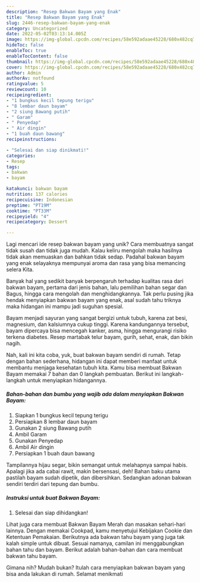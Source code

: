 ```yaml
---
description: "Resep Bakwan Bayam yang Enak"
title: "Resep Bakwan Bayam yang Enak"
slug: 2446-resep-bakwan-bayam-yang-enak
category: Uncategorized
date: 2022-05-02T03:13:14.005Z
image: https://img-global.cpcdn.com/recipes/58e592adaae45228/680x482cq70/bakwan-bayam-foto-resep-utama.jpg
hideToc: false
enableToc: true
enableTocContent: false
thumbnail: https://img-global.cpcdn.com/recipes/58e592adaae45228/680x482cq70/bakwan-bayam-foto-resep-utama.jpg
cover: https://img-global.cpcdn.com/recipes/58e592adaae45228/680x482cq70/bakwan-bayam-foto-resep-utama.jpg
author: Admin
authorAv: notfound
ratingvalue: 5
reviewcount: 10
recipeingredient:
- "1 bungkus kecil tepung terigu"
- "8 lembar daun bayam"
- "2 siung Bawang putih"
- " Garam"
- " Penyedap"
- " Air dingin"
- "1 buah daun bawang"
recipeinstructions:

- "Selesai dan siap dinikmati!"
categories:
- Resep
tags:
- bakwan
- bayam

katakunci: bakwan bayam 
nutrition: 137 calories
recipecuisine: Indonesian
preptime: "PT19M"
cooktime: "PT33M"
recipeyield: "4"
recipecategory: Dessert

---
```





Lagi mencari ide resep bakwan bayam yang unik? Cara membuatnya sangat tidak susah dan tidak juga mudah. Kalau keliru mengolah maka hasilnya tidak akan memuaskan dan bahkan tidak sedap. Padahal bakwan bayam yang enak selayaknya mempunyai aroma dan rasa yang bisa memancing selera Kita.





Banyak hal yang sedikit banyak berpengaruh terhadap kualitas rasa dari bakwan bayam, pertama dari jenis bahan, lalu pemilihan bahan segar dan Bagus, hingga cara mengolah dan menghidangkannya. Tak perlu pusing jika hendak menyiapkan bakwan bayam yang enak,      asal sudah tahu triknya maka hidangan ini mampu jadi suguhan spesial.














Bayam menjadi sayuran yang sangat bergizi untuk tubuh, karena zat besi, magnesium, dan kalsiumnya cukup tinggi. Karena kandungannya tersebut, bayam dipercaya bisa mencegah kanker, asma, hingga mengurangi risiko terkena diabetes. Resep martabak telur bayam, gurih, sehat, enak, dan bikin nagih.






Nah, kali ini kita coba, yuk, buat bakwan bayam sendiri di rumah. Tetap dengan bahan sederhana, hidangan ini dapat memberi manfaat untuk membantu menjaga kesehatan tubuh kita. Kamu bisa membuat Bakwan Bayam memakai 7 bahan dan 0 langkah pembuatan. Berikut ini langkah-langkah untuk menyiapkan hidangannya.

<!--inarticleads1-->

##### Bahan-bahan dan bumbu yang wajib ada dalam menyiapkan Bakwan Bayam:

1. Siapkan 1 bungkus kecil tepung terigu
1. Persiapkan 8 lembar daun bayam
1. Gunakan 2 siung Bawang putih
1. Ambil  Garam
1. Gunakan  Penyedap
1. Ambil  Air dingin
1. Persiapkan 1 buah daun bawang


Tampilannya hijau segar, bikin semangat untuk melahapnya sampai habis. Apalagi jika ada cabai rawit, makin bersensasi, deh! Bahan baku utama pastilah bayam sudah dipetik, dan dibersihkan. Sedangkan adonan bakwan sendiri terdiri dari tepung dan bumbu. 

<!--inarticleads2-->

##### Instruksi untuk buat Bakwan Bayam:


1. Selesai dan siap dihidangkan!

Lihat juga cara membuat Bakwan Bayam Merah dan masakan sehari-hari lainnya. Dengan memakai Cookpad, kamu menyetujui Kebijakan Cookie dan Ketentuan Pemakaian. Berikutnya ada bakwan tahu bayam yang juga tak kalah simple untuk dibuat. Sesuai namanya, camilan ini menggabungkan bahan tahu dan bayam. Berikut adalah bahan-bahan dan cara membuat bakwan tahu bayam. 

Gimana nih? Mudah bukan? Itulah cara menyiapkan bakwan bayam yang bisa anda lakukan di rumah. Selamat menikmati
